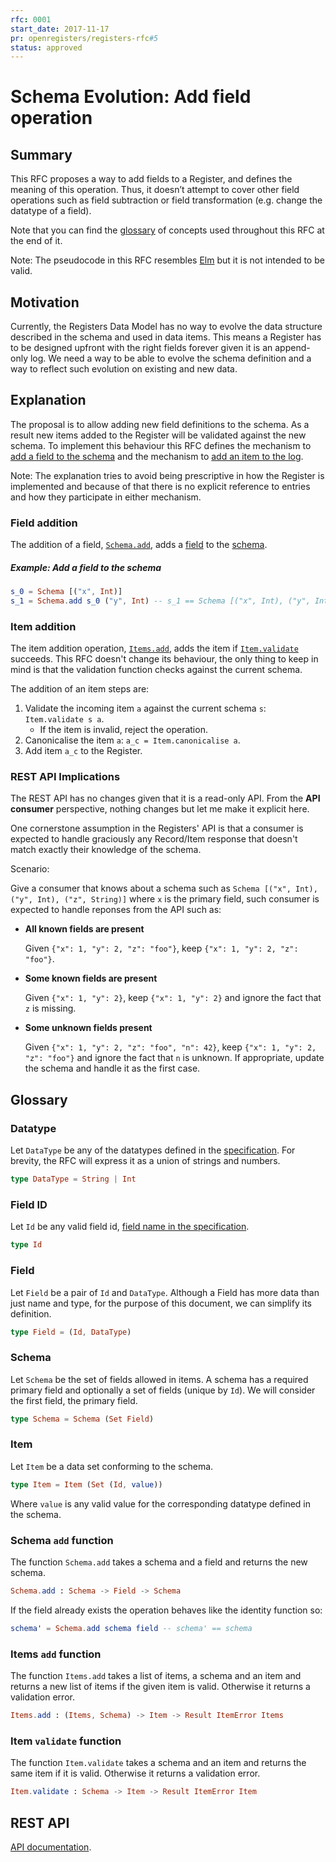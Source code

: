 ```yaml
---
rfc: 0001
start_date: 2017-11-17
pr: openregisters/registers-rfc#5
status: approved
---
```


# Schema Evolution: Add field operation

## Summary

This RFC proposes a way to add fields to a Register, and defines the meaning
of this operation. Thus, it doesn’t attempt to cover other field operations
such as field subtraction or field transformation (e.g.  change the datatype
of a field).

Note that you can find the [glossary](#glossary) of concepts used throughout
this RFC at the end of it.

Note: The pseudocode in this RFC resembles [Elm](http://elm-lang.org) but it
is not intended to be valid.


## Motivation

Currently, the Registers Data Model has no way to evolve the data structure
described in the schema and used in data items. This means a Register has to
be designed upfront with the right fields forever given it is an append-only
log. We need a way to be able to evolve the schema definition and a way to
reflect such evolution on existing and new data.


## Explanation

The proposal is to allow adding new field definitions to the schema. As a
result new items added to the Register will be validated against the new
schema. To implement this behaviour this RFC defines the mechanism to [add a
field to the schema](#field-addition) and the mechanism to [add an item to the
log](#item-addition).

Note: The explanation tries to avoid being prescriptive in how the Register is
implemented and because of that there is no explicit reference to entries and
how they participate in either mechanism.


### <span id="field-addition">Field addition</span>

The addition of a field, [`Schema.add`](#schema-add-function), adds a
[field](#field) to the [schema](#schema).


##### Example: Add a field to the schema

```elm
s_0 = Schema [("x", Int)]
s_1 = Schema.add s_0 ("y", Int) -- s_1 == Schema [("x", Int), ("y", Int)]
```


### <span id="item-addition">Item addition</span>

The item addition operation, [`Items.add`](#items-add-function), adds the item
if [`Item.validate`](#item-validate-function) succeeds. This RFC doesn't
change its behaviour, the only thing to keep in mind is that the validation
function checks against the current schema.

The addition of an item steps are:

1. Validate the incoming item `a` against the current schema `s`: `Item.validate s a`.
    * If the item is invalid, reject the operation.
2. Canonicalise the item `a`: `a_c = Item.canonicalise a`.
3. Add item `a_c` to the Register.


### REST API Implications

The REST API has no changes given that it is a read-only API. From the **API
consumer** perspective, nothing changes but let me make it explicit here.

One cornerstone assumption in the Registers' API is that a consumer is
expected to handle graciously any Record/Item response that doesn't match
exactly their knowledge of the schema.

Scenario:

Give a consumer that knows about a schema such as `Schema [("x", Int),
("y", Int), ("z", String)]` where `x` is the primary field, such consumer
is expected to handle reponses from the API such as:

* **All known fields are present**

  Given `{"x": 1, "y": 2, "z": "foo"}`, keep `{"x": 1, "y": 2, "z": "foo"}`.

* **Some known fields are present**

  Given `{"x": 1, "y": 2}`, keep `{"x": 1, "y": 2}` and ignore the fact that
  `z` is missing.

* **Some unknown fields present**

  Given `{"x": 1, "y": 2, "z": "foo", "n": 42}`, keep `{"x": 1, "y": 2, "z": "foo"}`
  and ignore the fact that `n` is unknown. If appropriate, update the schema
  and handle it as the first case.


## <span id="glossary">Glossary</span>

### <span id="datatype">Datatype</span>

Let `DataType` be any of the datatypes defined in the
[specification](http://openregister.github.io/specification/#datatypes). For
brevity, the RFC will express it as a union of strings and numbers.

```elm
type DataType = String | Int
```

### <span id="field-id">Field ID</span>

Let `Id` be any valid field id, [field name in the
specification](http://openregister.github.io/specification/#fieldname-datatype).

```elm
type Id
```

### <span id="field">Field</span>

Let `Field` be a pair of `Id` and `DataType`. Although a Field has more data
than just name and type, for the purpose of this document, we can simplify its
definition.

```elm
type Field = (Id, DataType)
```

### <span id="schema">Schema</span>

Let `Schema` be the set of fields allowed in items. A schema has a required
primary field and optionally a set of fields (unique by `Id`). We will
consider the first field, the primary field.

```elm
type Schema = Schema (Set Field)
```

### <span id="item">Item</span>

Let `Item` be a data set conforming to the schema.

```elm
type Item = Item (Set (Id, value))
```

Where `value` is any valid value for the corresponding datatype defined in the
schema.

### <span id="schema-add-function">Schema `add` function</span>

The function `Schema.add` takes a schema and a field and returns the new
schema.

```elm
Schema.add : Schema -> Field -> Schema
```

If the field already exists the operation behaves like the identity function
so:

```elm
schema' = Schema.add schema field -- schema' == schema
```

### <span id="items-add-function">Items `add` function</span>

The function `Items.add` takes a list of items, a schema and an item and
returns a new list of items if the given item is valid. Otherwise it returns a
validation error.

```elm
Items.add : (Items, Schema) -> Item -> Result ItemError Items
```

### <span id="item-validate-function">Item `validate` function</span>

The function `Item.validate` takes a schema and an item and returns the same
item if it is valid. Otherwise it returns a validation error.

```elm
Item.validate : Schema -> Item -> Result ItemError Item
```

## <span id="rest-api">REST API</span>

[API documentation](https://registers-docs.cloudapps.digital/#api-documentation-for-registers).
